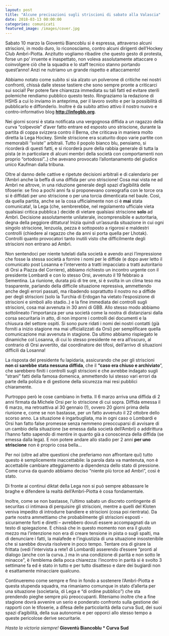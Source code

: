 ```yaml
---
layout: post
title: "Alcune precisazioni sugli striscioni di sabato alla Valascia"
date: 2018-03-13 00:00:00
categories: comunicati
featured_image: /images/cover.jpg
---
```


Sabato 10 marzo la Gioventù Biancoblu si è espressa, attraverso alcuni 
striscioni, in modo duro, lo riconosciamo, contro alcuni dirigenti 
dell’Hockey Club Ambrì-Piotta. Anzitutto vogliamo ribadire che questo 
gesto di protesta, forse un po’ irruente e inaspettato, non voleva 
assolutamente attaccare o coinvolgere ciò che la squadra e lo staff 
tecnico stanno portando quest’anno! Anzi ne nutriamo un grande rispetto 
e attaccamento!

Abbiamo notato come subito si sia alzato un polverone di critiche nei 
nostri confronti, chissà dalle stesse tastiere che sono sempre pronte a 
criticarci sui social! Per potere fare chiarezza immediata su tali fatti 
ed evitare sterili polemiche rendiamo pubblico questo testo. Ringraziamo 
la redazione di HSHS a cui lo inviamo in anteprima, per il lavoro svolto 
e per la possibilità di pubblicarlo e diffonderlo. Inoltre è da subito 
attivo attivo il nostro nuovo e contro-informativo blog 
**http://infogbb.org**. 

Nei giorni scorsi è stata notificata una vergognosa diffida a un ragazzo 
della curva “colpevole” d’aver fatto entrare ed esposto uno striscione, 
durante la partita di coppa svizzera contro il Berna, che criticava in 
maniera molto diretta la Lega Hockey. Simile striscione era scaturito 
dopo varie partite con memorabili ‘’sviste’’ arbitrali. Tutto il popolo 
bianco blu, pensiamo, si ricorderà di questi fatti, e si ricorderà pure 
della rabbia generale di tutta la pista (e in particolare di alcuni 
membri della società con comportamenti non proprio “ortodossi”..) che 
avevano provocato l’allontanamento del giudice unico Kaufman dalla 
tribuna. 

Oltre al danno delle cattive e ripetute decisioni arbitrali e di 
calendario per l’Ambrì anche la beffa di una diffida per uno striscione! 
Cosa mai vista ne ad Ambrì ne altrove, in una riduzione generale degli 
spazi d’agibilità delle tifoserie: se fino a pochi anni fa si 
proponevano coreografia con le torce ora si è diffidati per uno 
striscione o per una torcia dimenticata nel baule.
Così, da quella partita, anche se la cosa ufficialmente non ci è **mai** 
stata comunicata!, la Lega (che, sembrerebbe, nel regolamento ufficiale 
vieta qualsiasi critica pubblica ) decide di vietare qualsiasi 
striscione **solo** ad Ambrì. Decisione assolutamente unilaterale, 
incomprensibile e autoritaria, degna della peggiore dittatura! Inizia 
quindi un’assurda situazione in cui ogni singolo striscione, lenzuola, 
pezza è sottoposto a rigorosi e maldestri controlli (chiedere al ragazzo 
che da anni si porta quella per Lhotak). Controlli quanto provocatori 
tanto inutili visto che difficilmente degli striscioni non entrano ad 
Ambrì.

Non sentendoci per niente tutelati dalla società e avendo anzi 
l’impressione che fosse la stessa società a fornire i nomi per le 
diffide (e dopo aver letto il comunicato post Losanna e l’intervento a 
tratti impacciato a tratti autoritario di Orsi a Piazza del Corriere), 
abbiamo richiesto un incontro urgente con il presidente Lombardi e con 
lo stesso Orsi, avvenuto il 19 febbraio a Sementina. La riunione, durata 
più di tre ore, si è svolta in un clima teso ma trasparente, parlando 
della difficile situazione repressiva, ammettendo anche degli errori 
passati, ma ribadendo soprattutto il nostro no a diffide per degli 
striscioni (solo la Turchia di Erdogan ha vietato l’esposizione di 
striscioni e simboli allo stadio..) e la fine immediata dei controlli 
sugli striscioni, cosa mai avvenuta in 30 anni di GBB. Allo stesso modo 
abbiamo sottolineato l’importanza per una società come la nostra di 
distanziarsi dalla corsa securitaria in atto, di non imporre i controlli 
dei documenti e la chiusura del settore ospiti. Si sono pure ridati i 
nomi dei nostri contatti (già forniti a inizio stagione ma mai 
ufficializzati da Orsi) per semplificare quella comunicazione mai 
avvenuta in stagione. Da ultimo abbiamo rispiegato le dinamiche col 
Losanna, di cui lo stesso presidente ne era all’oscuro, al contrario di 
Orsi avvertito, dal coordinatore dei tifosi, dell’arrivo di situazioni 
difficili da Losanna!

La risposta del presidente fu lapidaria, assicurando che per gli 
striscioni **non ci sarebbe stata nessuna diffida**, che il **“caso era 
chiuso e archiviato**”, che sarebbero finiti i controlli sugli 
striscioni e che avrebbe indagato sugli “strani” fatti della famosa 
domenica, ammettendo lui stesso vari errori da parte della polizia e di 
gestione della sicurezza mai resi pubblici chiaramente.

Purtroppo però le cose cambiano in fretta. Il 6 marzo arriva una diffida 
di 2 anni firmata da Michele Orsi per lo striscione di cui sopra. 
Diffida emessa il 6 marzo, ma retroattiva al 30 gennaio (!), ovvero 20 
giorni prima della riunione e, come se non bastasse, per un fatto 
avvenuto il 22 ottobre dello scorso anno. La situazione è ingarbugliata, 
ma in ogni caso o Lombardi e Orsi han fatto false promesse senza nemmeno 
preoccuparsi di avvisare di un cambio della situazione (se emessa dalla 
società dell’Ambrì) o addirittura l’hanno fatto sapendo di mentire in 
quanto già a conoscenza della diffida (se emessa dalla lega).
E non potere andare allo stadio per 2 anni **per uno striscione** non è 
proprio cosa bella…  

Per noi (oltre ad altre questioni che preferiamo non affrontare qui) 
tutto questo è semplicemente inaccettabile: la parola data va mantenuta, 
non è accettabile cambiare atteggiamento a dipendenza dello stato di 
pressione. Come curva da quando abbiamo deciso “niente più torce ad 
Ambrì”, così è stato. 

Di fronte ai continui diktat della Lega non si può sempre abbassare le 
braghe e difendere la realtà dell’Ambrì-Piotta è cosa fondamentale.  

Inoltre, come se non bastasse, l’ultimo sabato un discreto contingente 
di securitas ci intimava di perquisire gli striscioni, mentre a quelli 
del Kloten veniva impedito di introdurre bandiere e striscioni (cosa poi 
rientrata).
Da parte nostra ammettiamo che probabilmente gli striscioni esposti - 
sicuramente forti e diretti – avrebbero dovuti essere accompagnati da un 
testo di spiegazione. E chissà che in questo momento non era il giusto 
mezzo ma l’intenzione non era di creare tensione in pista o sugli 
spalti, ma di denunciare i fatti, la malafede e l’ingiustizia di una 
situazione insostenibile che si sarebbe dovuta risolvere in poco tempo. 
Tentare ora di girare la frittata (vedi l’intervista a rete1 di 
Lombardi) asserendo d’essere “pronti al dialogo (anche con la curva..) 
ma in una condizione di parità e non sotto le minacce", è l’emblema 
della poca chiarezza: l’incontro in parità si è svolto 3 settimane fa ed 
è stato in tutto e per tutto disatteso e dare dei bugiardi non è 
esattamente minacciare qualcuno.

Continueremo come sempre e fino in fondo a sostenere l’Ambrì-Piotta e 
questa stupenda squadra, ma rimaniamo comunque in stato d’allerta per 
una situazione (societaria, di Lega e “di ordine pubblico”) che sta 
prendendo pieghe sempre più preoccupanti. Riteniamo inoltre che a fine 
stagione dovrà avvenire un serio e ponderato confronto sulla gestione 
dei rapporti con le tifoserie, a difesa delle particolarità della curva 
Sud, dei suoi spazi d’agibilità, della sua autonomia e per opporci allo 
stesso tempo a queste pericolose derive securitarie.


_Hasta la victoria siempre!_
**Gioventù Biancoblu * Curva Sud**

